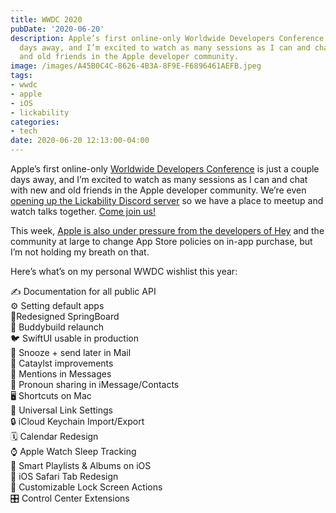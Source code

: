 ```yaml
---
title: WWDC 2020
pubDate: '2020-06-20'
description: Apple’s first online-only Worldwide Developers Conference is just a couple
  days away, and I’m excited to watch as many sessions as I can and chat with new
  and old friends in the Apple developer community.
image: /images/A45B0C4C-8626-4B3A-8F9E-F6896461AEFB.jpeg
tags:
- wwdc
- apple
- iOS
- lickability
categories:
- tech
date: 2020-06-20 12:13:00-04:00
---
```


Apple’s first online-only [Worldwide Developers Conference](https://developer.apple.com/wwdc20/) is just a couple days away, and I’m excited to watch as many sessions as I can and chat with new and old friends in the Apple developer community. We’re even [opening up the Lickability Discord server](https://twitter.com/lickability/status/1274329972094701570) so we have a place to meetup and watch talks together. [Come join us!](https://discord.com/invite/q8H6D6Z)

This week, [Apple is also under pressure from the developers of Hey](https://techcrunch.com/2020/06/18/interview-apples-schiller-says-position-on-hey-app-is-unchanged-and-no-rules-changes-are-imminent/) and the community at large to change App Store policies on in-app purchase, but I’m not holding my breath on that.

Here’s what’s on my personal WWDC wishlist this year:

✍️ Documentation for all public API  
⚙️ Setting default apps  
📱Redesigned SpringBoard  
🔨 Buddybuild relaunch  
🐦 SwiftUI usable in production  
📧 Snooze + send later in Mail  
💎 Cataylst improvements   
💬 Mentions in Messages   
🔖 Pronoun sharing in iMessage/Contacts   
🖥 Shortcuts on Mac   
🔗 Universal Link Settings   
🔒 iCloud Keychain Import/Export   
🗓 Calendar Redesign   
⌚️ Apple Watch Sleep Tracking   
🧠 Smart Playlists & Albums on iOS   
🧭 iOS Safari Tab Redesign   
📲 Customizable Lock Screen Actions   
🎛 Control Center Extensions   
